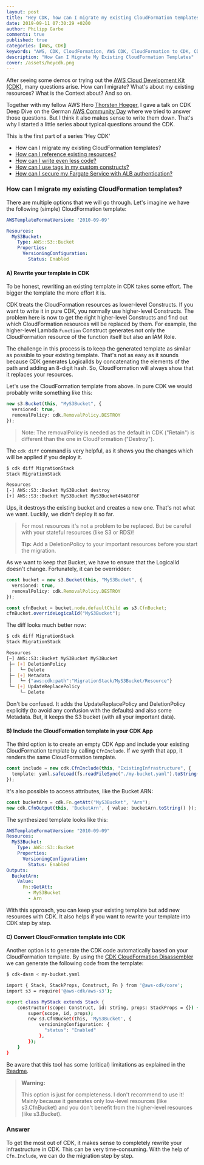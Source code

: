 ```yaml
---
layout: post
title: "Hey CDK, how can I migrate my existing CloudFormation templates?"
date: 2019-09-11 07:30:29 +0200
author: Philipp Garbe
comments: true
published: true
categories: [AWS, CDK]
keywords: "AWS, CDK, CloudFormation, AWS CDK, CloudFormation to CDK, CDK GetAtt, CDK import existing resources, Convert CloudFormation to CDK"
description: "How Can I Migrate My Existing CloudFormation Templates"
cover: /assets/heycdk.png
---
```


After seeing some demos or trying out the [AWS Cloud Development Kit (CDK)](https://aws.amazon.com/cdk/), many questions arise. How can I migrate? What's about my existing resources? What is the Context about? And so on. 

Together with my fellow AWS Hero [Thorsten Hoeger](https://twitter.com/hoegertn), I gave a talk on CDK Deep Dive on the German [AWS Community Day](https://www.aws-community-day.de) where we tried to answer those questions. But I think it also makes sense to write them down. That's why I started a little series about typical questions around the CDK. 

This is the first part of a series 'Hey CDK'
- How can I migrate my existing CloudFormation templates?
- [How can I reference existing resources?](/blog/2019/09/20/hey-cdk-how-to-use-existing-resources/)
- [How can I write even less code?](/blog/2019/10/01/hey-cdk-how-to-write-less-code/)
- [How can I use tags in my custom constructs?](/blog/2020/01/21/hey-cdk-how-to-use-tags-in-custom-constructs/)
- [How can I secure my Fargate Service with ALB authentication?](/blog/2020/05/27/hey-cdk-how-to-oidc-alb-fargate/)

### How can I migrate my existing CloudFormation templates?

There are multiple options that we will go through. Let's imagine we have the following (simple) CloudFormation template:

```yaml
AWSTemplateFormatVersion: '2010-09-09'

Resources:
  MyS3Bucket:
    Type: AWS::S3::Bucket
    Properties:
      VersioningConfiguration:
        Status: Enabled
```

#### A) Rewrite your template in CDK
To be honest, rewriting an existing template in CDK takes some effort. The bigger the template the more effort it is. 

CDK treats the CloudFormation resources as lower-level Constructs. If you want to write it in pure CDK, you normally use higher-level Constructs. The problem here is now to get the right higher-level Constructs and find out which CloudFormation resources will be replaced by them. For example, the higher-level Lambda `Function` Construct generates not only the CloudFormation resource of the function itself but also an IAM Role. 

The challenge in this process is to keep the generated template as similar as possible to your existing template. That's not as easy as it sounds because CDK generates LogicalIds by concatenating the elements of the path and adding an 8-digit hash. So, CloudFormation will always show that it replaces your resources. 

Let's use the CloudFormation template from above. In pure CDK we would probably write something like this:

```typescript
new s3.Bucket(this, "MyS3Bucket", { 
  versioned: true, 
  removalPolicy: cdk.RemovalPolicy.DESTROY 
});
```

> Note: The removalPolicy is needed as the default in CDK ("Retain") is different than the one in CloudFormation ("Destroy").

The `cdk diff` command is very helpful, as it shows you the changes which will be applied if you deploy it. 

```bash
$ cdk diff MigrationStack
Stack MigrationStack

Resources
[-] AWS::S3::Bucket MyS3Bucket destroy
[+] AWS::S3::Bucket MyS3Bucket MyS3Bucket4646DF6F 
```

Ups, it destroys the existing bucket and creates a new one. That's not what we want. Luckily, we didn't deploy it so far.  

> For most resources it's not a problem to be replaced. But be careful with your stateful resources (like S3 or RDS)!
>   
> __Tip:__ Add a DeletionPolicy to your important resources before you start the migration.

As we want to keep that Bucket, we have to ensure that the LogicalId doesn't change. Fortunately, it can be overridden:

```typescript
const bucket = new s3.Bucket(this, "MyS3Bucket", { 
  versioned: true, 
  removalPolicy: cdk.RemovalPolicy.DESTROY 
});

const cfnBucket = bucket.node.defaultChild as s3.CfnBucket;
cfnBucket.overrideLogicalId("MyS3Bucket");
```

The diff looks much better now:

```bash
$ cdk diff MigrationStack
Stack MigrationStack

Resources
[~] AWS::S3::Bucket MyS3Bucket MyS3Bucket 
 ├─ [+] DeletionPolicy
 │   └─ Delete
 ├─ [+] Metadata
 │   └─ {"aws:cdk:path":"MigrationStack/MyS3Bucket/Resource"}
 └─ [+] UpdateReplacePolicy
     └─ Delete
```
Don't be confused. It adds the UpdateReplacePolicy and DeletionPolicy explicitly (to avoid any confusion with the defaults) and also some Metadata. But, it keeps the S3 bucket (with all your important data).


#### B) Include the CloudFormation template in your CDK App

The third option is to create an empty CDK App and include your existing CloudFormation template by calling `CfnInclude`. If we synth that app, it renders the same CloudFormation template.

```typescript
const include = new cdk.CfnInclude(this, "ExistingInfrastructure", {
  template: yaml.safeLoad(fs.readFileSync("./my-bucket.yaml").toString())
});
```

It's also possible to access attributes, like the Bucket ARN:

```typescript
const bucketArn = cdk.Fn.getAtt("MyS3Bucket", "Arn");
new cdk.CfnOutput(this, 'BucketArn', { value: bucketArn.toString() });
```

The synthesized template looks like this:

```yaml
AWSTemplateFormatVersion: "2010-09-09"
Resources:
  MyS3Bucket:
    Type: AWS::S3::Bucket
    Properties:
      VersioningConfiguration:
        Status: Enabled
Outputs:
  BucketArn:
    Value:
      Fn::GetAtt:
        - MyS3Bucket
        - Arn
```

With this approach, you can keep your existing template but add new resources with CDK. It also helps if you want to rewrite your template into CDK step by step.

#### C) Convert CloudFormation template into CDK

Another option is to generate the CDK code automatically based on your CloudFormation template. By using the [CDK CloudFormation Disassembler](https://github.com/aws/aws-cdk/tree/master/packages/cdk-dasm) we can generate the following code from the template:

```bash
$ cdk-dasm < my-bucket.yaml

import { Stack, StackProps, Construct, Fn } from '@aws-cdk/core';
import s3 = require('@aws-cdk/aws-s3');

export class MyStack extends Stack {
    constructor(scope: Construct, id: string, props: StackProps = {}) {
        super(scope, id, props);
        new s3.CfnBucket(this, 'MyS3Bucket', {
            versioningConfiguration: {
              "status": "Enabled"
            },
        });
    }
}
```

Be aware that this tool has some (critical) limitations as explained in the [Readme](https://github.com/aws/aws-cdk/tree/master/packages/cdk-dasm#wip---this-module-is-still-not-fully-functional).

> __Warning:__
>   
>  This option is just for completeness. I don't recommend to use it! Mainly because it generates only low-level resources (like s3.CfnBucket) and you don't benefit from the higher-level resources (like s3.Bucket).

### Answer
To get the most out of CDK, it makes sense to completely rewrite your infrastructure in CDK. This can be very time-consuming. With the help of `Cfn.Include`, we can do the migration step by step.